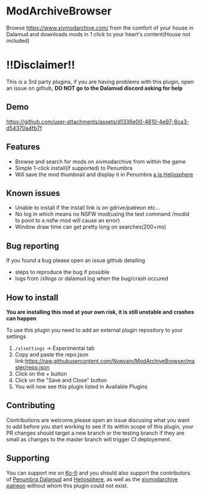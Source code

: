
# ModArchiveBrowser
Browse https://www.xivmodarchive.com/ from the comfort of your house in Dalamud and downloads mods in 1 click to your heart's content(House not included)

# !!Disclaimer!!

This is a 3rd party plugins, if you are having problems with this plugin, open an issue on github, **DO NOT go to the Dalamud discord asking for help**

## Demo

https://github.com/user-attachments/assets/d1336e00-4810-4e97-8ca3-d54370a4fb7f
## Features
- Browse and search for mods on xivmodarchive from within the game
- Simple 1-click install(if supported) to Penumbra
- Will save the mod thumbnail and display it in Penumbra [a la Heliosphere](https://github.com/heliosphere-xiv)

## Known issues
- Unable to install if the install link is on gdrive/patreon etc...
- No log in which means no NSFW mod(using the text command /modid to point to a nsfw mod will cause an error)
- Window draw time can get pretty long on searches(200+ms)

## Bug reporting
If you found a bug please open an issue github detailing
- steps to reproduce the bug if possible
- logs from /xllogs or dalamud.log when the bug/crash occured

## How to install
**You are installing this mod at your own risk, it is still unstable and crashes can happen**

To use this plugin you need to add an external plugin repository to your settings

1. `/xlsettings` -> Experimental tab
2. Copy and paste the repo.json link:https://raw.githubusercontent.com/Noevain/ModArchiveBrowser/master/repo.json
3. Click on the + button
4. Click on the "Save and Close" button
5. You will now see this plugin listed in Available Plugins


## Contributing
Contributions are welcome,please open an issue discusing what you want to add before you start working to see if its within scope of this plugin, your PR changes should target a new branch or the testing branch if they are small
as changes to the master branch will trigger CI deployement.

## Supporting
You can support me on [Ko-fi](https://ko-fi.com/noevain) and you should also support the contributors of [Penumbra](https://github.com/xivdev/Penumbra),[Dalamud](https://github.com/goatcorp/Dalamud) and [Heliosphere](https://www.patreon.com/lojewalo), as well as the [xivmodarchive patreon](https://www.patreon.com/xivmodarchive) without whom this plugin could not exist.



